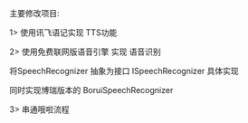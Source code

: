 主要修改项目:

1> 使用讯飞语记实现 TTS功能

2> 使用免费联网版语音引擎 实现 语音识别

   将SpeechRecognizer 抽象为接口 ISpeechRecognizer 具体实现
   
   同时实现博瑞版本的 BoruiSpeechRecognizer
   
3> 串通哦啦流程

